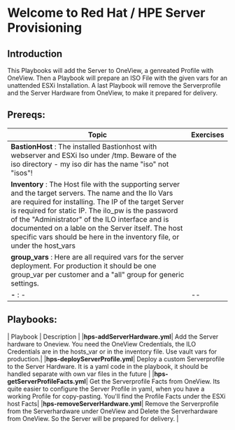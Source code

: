 
# Welcome to Red Hat / HPE Server Provisioning

## Introduction

This Playbooks will add the Server to OneView, a genreated Profile with OneView.
Then a Playbook will prepare an ISO File with the given vars for an unattended ESXi Installation.
A last Playbook will remove the Serverprofile and the Server Hardware from OneView, to make it prepared for delivery.

## Prereqs:

| Topic   | Exercises  | 
|---|---|
| **BastionHost** : The installed Bastionhost with webserver and ESXi Iso under /tmp. Beware of the iso directory - my iso dir has the name "iso" not "isos"!|  |
| **Inventory** : The Host file with the supporting server and the target servers. The name and the Ilo Vars are required for installing. The IP of the target Server is required for static IP. The ilo_pw is the password of the "Administrator" of the ILO interface and is documented on a lable on the Server itself. The host specific vars should be here in the inventory file, or under the host_vars| |
| **group_vars** : Here are all required vars for the server deployment. For production it should be one group_var per customer and a "all" group for generic settings.  |  |
| **-** : -| -- |

## Playbooks:

| Playbook   | Description |
|**hps-addServerHardware.yml**| Add the Server hardware to Oneview. You need the OneView Credentials, the ILO Credentials are in the hosts_var or in the inventory file. Use vault vars for production.|
|**hps-deployServerProfile.yml**| Deploy a custom Serverprofile to the Server Hardware. It is a yaml code in the playbook, it should be handled separate with own var files in the future |
|**hps-getServerProfileFacts.yml**| Get the Serverprofile Facts from OneView. Its quite easier to configure the Server Profile in yaml, when you have a working Profile for copy-pasting. You'll find the Profile Facts under the ESXi host Facts|
|**hps-removeServerHardware.yml**| Remove the Serverprofile from the Serverhardware under OneView and Delete the Serverhardware from OneView. So the Server will be prepared for delivery. |
